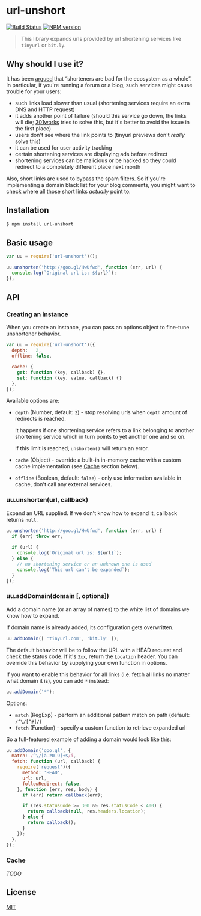 # url-unshort

[![Build Status](https://img.shields.io/travis/nodeca/url-unshort/master.svg?style=flat)](https://travis-ci.org/nodeca/url-unshort)
[![NPM version](https://img.shields.io/npm/v/url-unshort.svg?style=flat)](https://www.npmjs.org/package/url-unshort)

> This library expands urls provided by url shortening services like `tinyurl` or `bit.ly`.

## Why should I use it?

It has been [argued](http://joshua.schachter.org/2009/04/on-url-shorteners) that “shorteners are bad for the ecosystem as a whole”. In particular, if you're running a forum or a blog, such services might cause trouble for your users:

 - such links load slower than usual (shortening services require an extra DNS and HTTP request)
 - it adds another point of failure (should this service go down, the links will die; [301works](https://archive.org/details/301works) tries to solve this, but it's better to avoid the issue in the first place)
 - users don't see where the link points to (tinyurl previews don't *really* solve this)
 - it can be used for user activity tracking
 - certain shortening services are displaying ads before redirect
 - shortening services can be malicious or be hacked so they could redirect to a completely different place next month

Also, short links are used to bypass the spam filters. So if you're implementing a domain black list for your blog comments, you might want to check where all those short links *actually* point to.

## Installation

```js
$ npm install url-unshort
```

## Basic usage

```js
var uu = require('url-unshort')();

uu.unshorten('http://goo.gl/HwUfwd', function (err, url) {
  console.log(`Original url is: ${url}`);
});
```

## API

### Creating an instance

When you create an instance, you can pass an options object to fine-tune unshortener behavior.

```js
var uu = require('url-unshort')({
  depth:   2,
  offline: false,

  cache: {
    get: function (key, callback) {},
    set: function (key, value, callback) {}
  },
});
```

Available options are:

 - `depth` (Number, default: `2`) - stop resolving urls when `depth` amount of redirects is reached.

   It happens if one shortening service refers to a link belonging to another shortening service which in turn points to yet another one and so on.

   If this limit is reached, `unshorten()` will return an error.

 - `cache` (Object) - override a built-in in-memory cache with a custom cache implementation (see [Cache](#cache) section below).

 - `offline` (Boolean, default: `false`) - only use information available in cache, don't call any external services.

### uu.unshorten(url, callback)

Expand an URL supplied. If we don't know how to expand it, callback returns `null`.

```js
uu.unshorten('http://goo.gl/HwUfwd', function (err, url) {
  if (err) throw err;
  
  if (url) {
    console.log(`Original url is: ${url}`);
  } else {
    // no shortening service or an unknown one is used
    console.log(`This url can't be expanded`);
  }
});
```

### uu.addDomain(domain [, options])

Add a domain name (or an array of names) to the white list of domains we know how to expand.

If domain name is already added, its configuration gets overwritten.

```js
uu.addDomain([ 'tinyurl.com', 'bit.ly' ]);
```

The default behavior will be to follow the URL with a HEAD request and check the status code. If it's `3xx`, return the `Location` header. You can override this behavior by supplying your own function in options.

If you want to enable this behavior for all links (i.e. fetch all links no matter what domain it is), you can add `*` instead:

```js
uu.addDomain('*');
```

Options:

 - `match` (RegExp) - perform an additional pattern match on path (default: `/^\/[^#]/`)
 - `fetch` (Function) - specify a custom function to retrieve expanded url

So a full-featured example of adding a domain would look like this:

```js
uu.addDomain('goo.gl', {
  match: /^\/[a-z0-9]+$/i,
  fetch: function (url, callback) {
    require('request')({
      method: 'HEAD',
      url: url,
      followRedirect: false,
    }, function (err, res, body) {
      if (err) return callback(err);

      if (res.statusCode >= 300 && res.statusCode < 400) {
        return callback(null, res.headers.location);
      } else {
        return callback();
      }
    });
  },
});
```
 
### Cache

*TODO*

## License

[MIT](https://raw.github.com/nodeca/url-unshort/master/LICENSE)
